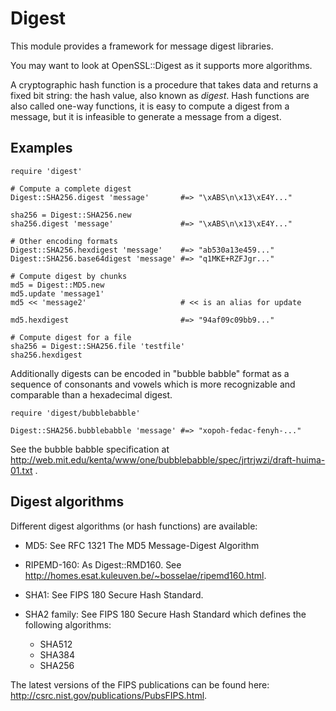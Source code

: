 # Digest

This module provides a framework for message digest libraries.

You may want to look at OpenSSL::Digest as it supports more algorithms.

A cryptographic hash function is a procedure that takes data and returns a
fixed bit string: the hash value, also known as *digest*. Hash functions are
also called one-way functions, it is easy to compute a digest from a message,
but it is infeasible to generate a message from a digest.

## Examples

    require 'digest'

    # Compute a complete digest
    Digest::SHA256.digest 'message'       #=> "\xABS\n\x13\xE4Y..."

    sha256 = Digest::SHA256.new
    sha256.digest 'message'               #=> "\xABS\n\x13\xE4Y..."

    # Other encoding formats
    Digest::SHA256.hexdigest 'message'    #=> "ab530a13e459..."
    Digest::SHA256.base64digest 'message' #=> "q1MKE+RZFJgr..."

    # Compute digest by chunks
    md5 = Digest::MD5.new
    md5.update 'message1'
    md5 << 'message2'                     # << is an alias for update

    md5.hexdigest                         #=> "94af09c09bb9..."

    # Compute digest for a file
    sha256 = Digest::SHA256.file 'testfile'
    sha256.hexdigest

Additionally digests can be encoded in "bubble babble" format as a sequence of
consonants and vowels which is more recognizable and comparable than a
hexadecimal digest.

    require 'digest/bubblebabble'

    Digest::SHA256.bubblebabble 'message' #=> "xopoh-fedac-fenyh-..."

See the bubble babble specification at
http://web.mit.edu/kenta/www/one/bubblebabble/spec/jrtrjwzi/draft-huima-01.txt
.

## Digest algorithms

Different digest algorithms (or hash functions) are available:

* MD5: See RFC 1321 The MD5 Message-Digest Algorithm

* RIPEMD-160: As Digest::RMD160. See
    http://homes.esat.kuleuven.be/~bosselae/ripemd160.html.

* SHA1: See FIPS 180 Secure Hash Standard.
* SHA2 family: See FIPS 180 Secure Hash Standard which defines the following algorithms:
    *   SHA512
    *   SHA384
    *   SHA256



The latest versions of the FIPS publications can be found here:
http://csrc.nist.gov/publications/PubsFIPS.html.